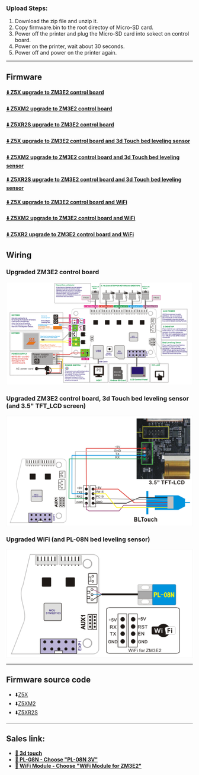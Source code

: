 ### Upload Steps:
1. Download the zip file and unzip it.
2. Copy firmware.bin to the root directoy of Micro-SD card.
3. Power off the printer and plug the Micro-SD card into sokect on control board.
4. Power on the printer, wait about 30 seconds.
5. Power off and power on the printer again.

-----
## Firmware
#### [:arrow_down: Z5X upgrade to ZM3E2 control board](./Z5X_ZM3E2_V1_2_0_en.zip)
#### [:arrow_down: Z5XM2 upgrade to ZM3E2 control board](./Z5XM2_ZM3E2_V1_2_0_en.zip)
#### [:arrow_down: Z5XR2S upgrade to ZM3E2 control board](./Z5XR2S_ZM3E2_V1_2_0_en.zip)
#### [:arrow_down: Z5X upgrade to ZM3E2 control board and 3d Touch bed leveling sensor]()
#### [:arrow_down: Z5XM2 upgrade to ZM3E2 control board and 3d Touch bed leveling sensor]()
#### [:arrow_down: Z5XR2S upgrade to ZM3E2 control board and 3d Touch bed leveling sensor]()
#### [:arrow_down: Z5X upgrade to ZM3E2 control board and WiFi]()
#### [:arrow_down: Z5XM2 upgrade to ZM3E2 control board and WiFi]()
#### [:arrow_down: Z5XR2 upgrade to ZM3E2 control board and WiFi]()

## Wiring
### Upgraded ZM3E2 control board
![](./ZM3E2_Wiring_Diagram.png)
### Upgraded ZM3E2 control board, 3d Touch bed leveling sensor (and 3.5" TFT_LCD screen)
![](./ZM3E2-BLTouch_and_TFTLCD.png)
### Upgraded WiFi (and PL-08N bed leveling sensor)
![](./ZM3E2-WiFi_PL08N.png)


-----
## Firmware source code
- :arrow_down:[Z5X](./SourceCode/Z5X_ZM3E2_V1_2_0.zip)
- :arrow_down:[Z5XM2](./SourceCode/Z5XM2_ZM3E2_V1_2_0.zip)
- :arrow_down:[Z5XR2S](./SourceCode/Z5XR2S_ZM3E2_V1_2_0.zip)

-----
## Sales link:
- **[:gift: 3d touch](https://www.aliexpress.com/item/1005001464420529.html)**
- **[:gift: PL-08N - Choose "PL-08N 3V"](https://www.aliexpress.com/item/4000596309710.html)**
- **[:gift: WiFi Module - Choose "WiFi Module for ZM3E2"](https://www.aliexpress.com/item/1005002378551489.html)**


